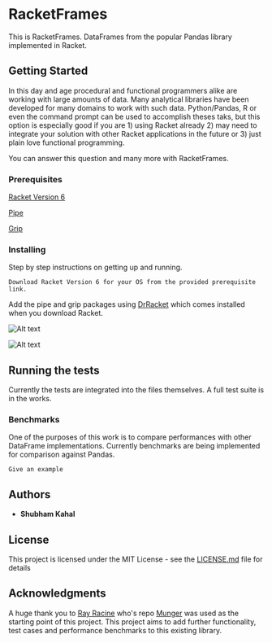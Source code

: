 # RacketFrames

This is RacketFrames. DataFrames from the popular Pandas library implemented in Racket.

## Getting Started

In this day and age procedural and functional programmers alike are working with large amounts of data. Many analytical libraries have been developed for many domains to work with such data. Python/Pandas, R or even the command prompt can be used to accomplish theses taks, but this option is especially good if you are 1) using Racket already 2) may need to integrate your solution with other Racket applications in the future or 3) just plain love functional programming.

You can answer this question and many more with RacketFrames.

### Prerequisites

[Racket Version 6](http://racket-lang.org/download/)

[Pipe](https://github.com/RayRacine/pipe.git)

[Grip](https://github.com/RayRacine/grip.git)

### Installing

Step by step instructions on getting up and running.

```
Download Racket Version 6 for your OS from the provided prerequisite link.
```

Add the pipe and grip packages using [DrRacket](http://docs.racket-lang.org/quick/index.html) which comes installed when you download Racket.

![Alt text](images/pipe.jpg?raw=true "Title")

![Alt text](images/grip.jpg?raw=true "Title")

## Running the tests

Currently the tests are integrated into the files themselves. A full test suite is in the works.

### Benchmarks

One of the purposes of this work is to compare performances with other DataFrame implementations. Currently benchmarks are being implemented for comparison against Pandas.

```
Give an example
```

## Authors

* **Shubham Kahal**

## License

This project is licensed under the MIT License - see the [LICENSE.md](LICENSE.md) file for details

## Acknowledgments

A huge thank you to [Ray Racine](https://github.com/RayRacine) who's repo [Munger](https://github.com/RayRacine/munger) was used as the starting point of this project. This project aims to add further functionality, test cases and performance benchmarks to this existing library.

